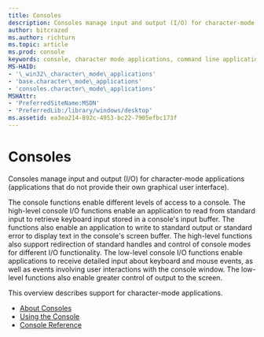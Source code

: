 ```yaml
---
title: Consoles
description: Consoles manage input and output (I/O) for character-mode applications (applications that do not provide their own graphical user interface).
author: bitcrazed
ms.author: richturn
ms.topic: article
ms.prod: console
keywords: console, character mode applications, command line applications, terminal applications, console api
MS-HAID:
- '\_win32\_character\_mode\_applications'
- 'base.character\_mode\_applications'
- 'consoles.character\_mode\_applications'
MSHAttr:
- 'PreferredSiteName:MSDN'
- 'PreferredLib:/library/windows/desktop'
ms.assetid: ea3ea214-892c-4953-bc22-7905efbc173f
---
```


# Consoles


Consoles manage input and output (I/O) for character-mode applications (applications that do not provide their own graphical user interface).

The console functions enable different levels of access to a console. The high-level console I/O functions enable an application to read from standard input to retrieve keyboard input stored in a console's input buffer. The functions also enable an application to write to standard output or standard error to display text in the console's screen buffer. The high-level functions also support redirection of standard handles and control of console modes for different I/O functionality. The low-level console I/O functions enable applications to receive detailed input about keyboard and mouse events, as well as events involving user interactions with the console window. The low-level functions also enable greater control of output to the screen.

This overview describes support for character-mode applications.

-   [About Consoles](about-character-mode-applications.md)
-   [Using the Console](using-the-console.md)
-   [Console Reference](console-reference.md)

 

 




